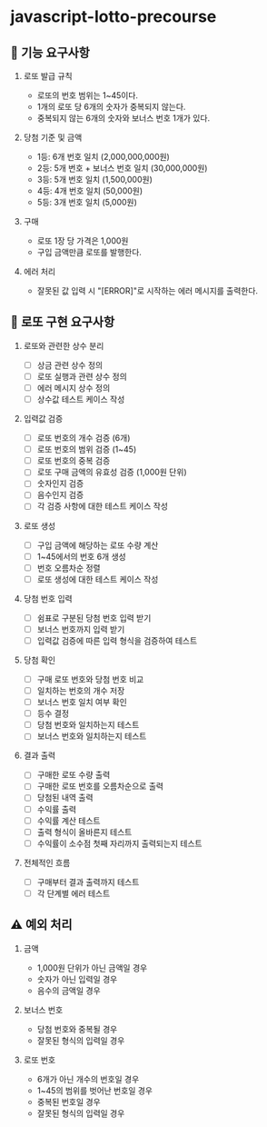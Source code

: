 # javascript-lotto-precourse

## 📝 기능 요구사항

1. 로또 발급 규칙

   - 로또의 번호 범위는 1~45이다.
   - 1개의 로또 당 6개의 숫자가 중복되지 않는다.
   - 중복되지 않는 6개의 숫자와 보너스 번호 1개가 있다.

2. 당첨 기준 및 금액

   - 1등: 6개 번호 일치 (2,000,000,000원)
   - 2등: 5개 번호 + 보너스 번호 일치 (30,000,000원)
   - 3등: 5개 번호 일치 (1,500,000원)
   - 4등: 4개 번호 일치 (50,000원)
   - 5등: 3개 번호 일치 (5,000원)

3. 구매

   - 로또 1장 당 가격은 1,000원
   - 구입 금액만큼 로또를 발행한다.

4. 에러 처리
   - 잘못된 값 입력 시 "[ERROR]"로 시작하는 에러 메시지를 출력한다.

## 👀 로또 구현 요구사항

1. 로또와 관련한 상수 분리

   - [ ] 상금 관련 상수 정의
   - [ ] 로또 실행과 관련 상수 정의
   - [ ] 에러 메시지 상수 정의
   - [ ] 상수값 테스트 케이스 작성

2. 입력값 검증

   - [ ] 로또 번호의 개수 검증 (6개)
   - [ ] 로또 번호의 범위 검증 (1~45)
   - [ ] 로또 번호의 중복 검증
   - [ ] 로또 구매 금액의 유효성 검증 (1,000원 단위)
   - [ ] 숫자인지 검증
   - [ ] 음수인지 검증
   - [ ] 각 검증 사항에 대한 테스트 케이스 작성

3. 로또 생성

   - [ ] 구입 금액에 해당하는 로또 수량 계산
   - [ ] 1~45에서의 번호 6개 생성
   - [ ] 번호 오름차순 정렬
   - [ ] 로또 생성에 대한 테스트 케이스 작성

4. 당첨 번호 입력

   - [ ] 쉼표로 구분된 당첨 번호 입력 받기
   - [ ] 보너스 번호까지 입력 받기
   - [ ] 입력값 검증에 따른 입력 형식을 검증하여 테스트

5. 당첨 확인

   - [ ] 구매 로또 번호와 당첨 번호 비교
   - [ ] 일치하는 번호의 개수 저장
   - [ ] 보너스 번호 일치 여부 확인
   - [ ] 등수 결정
   - [ ] 당첨 번호와 일치하는지 테스트
   - [ ] 보너스 번호와 일치하는지 테스트

6. 결과 출력

   - [ ] 구매한 로또 수량 출력
   - [ ] 구매한 로또 번호를 오름차순으로 출력
   - [ ] 당첨된 내역 출력
   - [ ] 수익률 출력
   - [ ] 수익률 계산 테스트
   - [ ] 출력 형식이 올바른지 테스트
   - [ ] 수익률이 소수점 첫째 자리까지 출력되는지 테스트

7. 전체적인 흐름
   - [ ] 구매부터 결과 출력까지 테스트
   - [ ] 각 단계별 에러 테스트

## ⚠️ 예외 처리

1. 금액

   - 1,000원 단위가 아닌 금액일 경우
   - 숫자가 아닌 입력일 경우
   - 음수의 금액일 경우

2. 보너스 번호

   - 당첨 번호와 중복될 경우
   - 잘못된 형식의 입력일 경우

3. 로또 번호

   - 6개가 아닌 개수의 번호일 경우
   - 1~45의 범위를 벗어난 번호일 경우
   - 중복된 번호일 경우
   - 잘못된 형식의 입력일 경우
